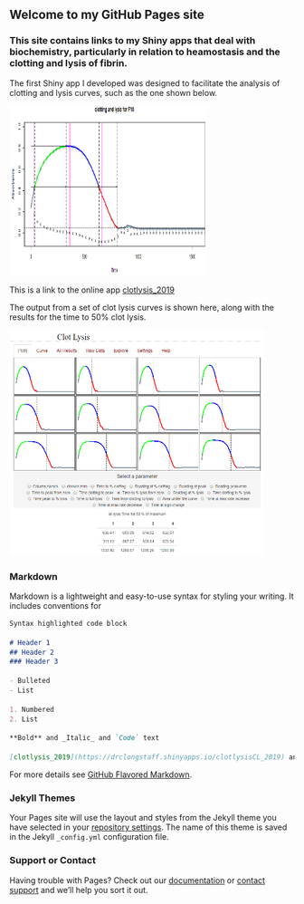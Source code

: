 ## Welcome to my GitHub Pages site

### This site contains links to my Shiny apps that deal with biochemistry, particularly in relation to heamostasis and the clotting and lysis of fibrin.

The first Shiny app I developed was designed to facilitate the analysis of clotting and lysis curves, such as the one shown below. 

 <img src="CurveF10.PNG" alt="Curve"
	title="Clot lysis curve" width="350" height="300" />
	
This is a link to the online app [clotlysis_2019](https://drclongstaff.shinyapps.io/clotlysisCL_2019)

The output from a set of clot lysis curves is shown here, along with the results for the time to 50% clot lysis.

<img src="GraphTable.PNG" alt="GraphTable"
	title="Clot lysis results" width="450" height="400" />

### Markdown

Markdown is a lightweight and easy-to-use syntax for styling your writing. It includes conventions for

```markdown
Syntax highlighted code block

# Header 1
## Header 2
### Header 3

- Bulleted
- List

1. Numbered
2. List

**Bold** and _Italic_ and `Code` text

[clotlysis_2019](https://drclongstaff.shinyapps.io/clotlysisCL_2019) and ![Image](src)
```

For more details see [GitHub Flavored Markdown](https://guides.github.com/features/mastering-markdown/).

### Jekyll Themes

Your Pages site will use the layout and styles from the Jekyll theme you have selected in your [repository settings](https://github.com/drclongstaff/shiny-clots/settings). The name of this theme is saved in the Jekyll `_config.yml` configuration file.

### Support or Contact

Having trouble with Pages? Check out our [documentation](https://help.github.com/categories/github-pages-basics/) or [contact support](https://github.com/contact) and we’ll help you sort it out.
